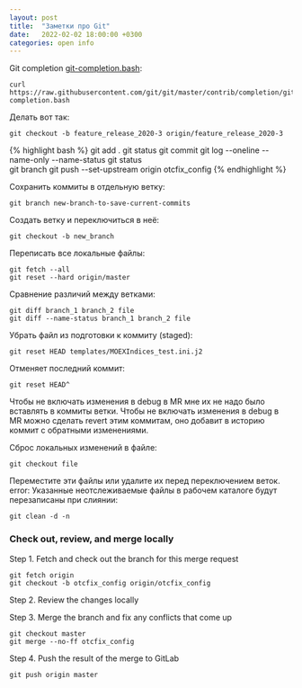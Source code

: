 ```yaml
---
layout: post
title:  "Заметки про Git"
date:   2022-02-02 18:00:00 +0300
categories: open info
---
```


Git completion [git-completion.bash](https://raw.githubusercontent.com/git/git/master/contrib/completion/git-completion.bash):

	curl https://raw.githubusercontent.com/git/git/master/contrib/completion/git-completion.bash

Делать вот так:

	git checkout -b feature_release_2020-3 origin/feature_release_2020-3

{% highlight bash %}
git add .
git status
git commit
git log --oneline --name-only --name-status 
git status	
git branch
git push --set-upstream origin otcfix_config
{% endhighlight %}

Сохранить коммиты в отдельную ветку:

	git branch new-branch-to-save-current-commits

Создать ветку и переключиться в неё:

	git checkout -b new_branch

Переписать все локальные файлы:

	git fetch --all 
	git reset --hard origin/master

Сравнение различий между ветками:

	git diff branch_1 branch_2 file
	git diff --name-status branch_1 branch_2 file

Убрать файл из подготовки к коммиту (staged):

	git reset HEAD templates/MOEXIndices_test.ini.j2

Отменяет последний коммит:

	git reset HEAD^

Чтобы не включать изменения в debug в MR мне их не надо было вставлять в коммиты ветки. 
Чтобы не включать изменения в debug в MR можно сделать revert этим коммитам, оно добавит в историю коммит с обратными изменениями.

Сброс локальных изменений в файле:
	
	git checkout file

Переместите эти файлы или удалите их перед переключением веток.
error: Указанные неотслеживаемые файлы в рабочем каталоге будут перезаписаны при слиянии:

	git clean -d -n

### Check out, review, and merge locally

Step 1. Fetch and check out the branch for this merge request

	git fetch origin
	git checkout -b otcfix_config origin/otcfix_config

Step 2. Review the changes locally

Step 3. Merge the branch and fix any conflicts that come up

	git checkout master
	git merge --no-ff otcfix_config

Step 4. Push the result of the merge to GitLab

	git push origin master
	



